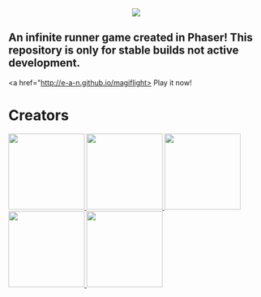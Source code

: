 <div align="center"><img src="https://github.com/E-A-N/protoRunner/blob/master/assetDump/images/sprites/MagiFlightLogo.png"></div>

## An infinite runner game created in Phaser! This repository is only for stable builds not active development.

<a href="http://e-a-n.github.io/magiflight> Play it now! </a>

# Creators

<a href="https://github.com/E-A-N">
    <img width="150" height="150" src="https://avatars1.githubusercontent.com/u/17329104?s=460&v=4">
</a>
<a href="https://www.linkedin.com/in/daniel-hsu-aa645627/">
    <img width="150" height="150" src="https://avatars0.githubusercontent.com/u/26889220?s=460&v=4">
</a>
<a href="http://kayleighjaffe.weebly.com/">
    <img width="150" height="150" src="https://avatars2.githubusercontent.com/u/36217497?s=460&v=4">
</a>
<a href="https://github.com/hectora23">
    <img width="150" height="150" src="https://avatars3.githubusercontent.com/u/36217411?s=460&v=4">
</a>
<a href="https://github.com/SonicRulez">
    <img width="150" height="150" src="https://avatars2.githubusercontent.com/u/36641748?s=460&v=4">
</a>
